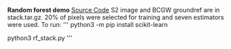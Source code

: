 **Random forest demo**
[Source Code](rf_stack.py)
S2 image and BCGW groundref are in stack.tar.gz. 20% of pixels were selected for training and seven estimators were used. To run:
'''
python3 -m pip install scikit-learn

python3 rf_stack.py
'''
